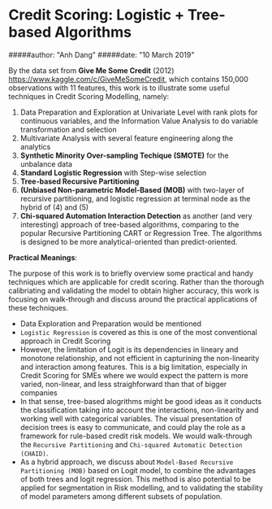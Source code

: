 # Credit Scoring: Logistic + Tree-based Algorithms
#####author: "Anh Dang"
#####date: "10 March 2019"


By the data set from **Give Me Some Credit** (2012) <https://www.kaggle.com/c/GiveMeSomeCredit>, which contains 150,000 observations with 11 features, this work is to illustrate some useful techniques in Credit Scoring Modelling, namely:

1. Data Preparation and Exploration at Univariate Level with rank plots for continuous variables, and the Information Value Analysis to do variable transformation and selection
2. Multivariate Analysis with several feature engineering along the analytics 
3. **Synthetic Minority Over-sampling Techique (SMOTE)** for the unbalance data
4. **Standard Logistic Regression** with Step-wise selection
5. **Tree-based Recursive Partitioning** 
6. **(Unbiased Non-parametric Model-Based (MOB)** with two-layer of recursive partitioning, and logistic regression at terminal node as the hybrid of (4) and (5)
7. **Chi-squared Automation Interaction Detection** as another (and very interesting) approach of tree-based algorithms, comparing to the popular Recursive Partitioning CART or Regression Tree. The algorithms is designed to be more analytical-oriented than predict-oriented. 

**Practical Meanings**:

The purpose of this work is to briefly overview some practical and handy techniques which are applicable for credit scoring. Rather than the thorough calibriating and validating the model to obtain higher accuracy, this work is focusing on walk-through and discuss around the practical applications of these techniques.

* Data Exploration and Preparation would be mentioned
* `Logistic Regression` is covered as this is one of the most conventional approach in Credit Scoring
* However, the limitation of Logit is its dependencies in lineary and monotone relationship, and not efficient in capturining the non-linearity and interaction among features. This is a big limitation, especially in Credit Scoring for SMEs where we would expect the pattern is more varied, non-linear, and less straighforward than that of bigger companies
* In that sense, tree-based alogrithms might be good ideas as it conducts the classification taking into account the interactions, non-linearity and working well with categorical variables. The visual presentation of decision trees is easy to communicate, and could play the role as a framework for rule-based credit risk models. We would walk-through the `Recursive Partitioning` and `Chi-squared Automatic Detection (CHAID)`.
* As a hybrid approach, we discuss about `Model-Based Recursive Partitioning (MOB)` based on Logit model, to combine the advantages of both trees and logit regression. This method is also potential to be applied for segmentation in Risk modelling, and to validating the stability of model parameters among different subsets of population. 
